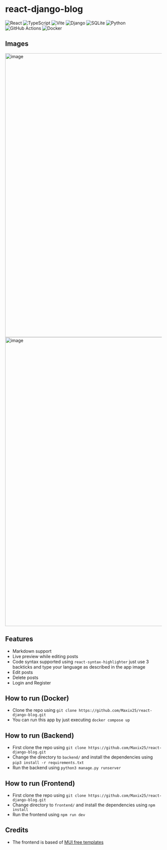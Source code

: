 # react-django-blog
![React](https://img.shields.io/badge/react-%2320232a.svg?style=for-the-badge&logo=react&logoColor=%2361DAFB)
![TypeScript](https://img.shields.io/badge/typescript-%23007ACC.svg?style=for-the-badge&logo=typescript&logoColor=white)
![Vite](https://img.shields.io/badge/vite-%23646CFF.svg?style=for-the-badge&logo=vite&logoColor=white)
![Django](https://img.shields.io/badge/django-%23092E20.svg?style=for-the-badge&logo=django&logoColor=white)
![SQLite](https://img.shields.io/badge/sqlite-%2307405e.svg?style=for-the-badge&logo=sqlite&logoColor=white)
![Python](https://img.shields.io/badge/python-3670A0?style=for-the-badge&logo=python&logoColor=ffdd54)
![GitHub Actions](https://img.shields.io/badge/github%20actions-%232671E5.svg?style=for-the-badge&logo=githubactions&logoColor=white)
![Docker](https://img.shields.io/badge/docker-%230db7ed.svg?style=for-the-badge&logo=docker&logoColor=white)

## Images
<img width="1896" height="914" alt="image" src="https://github.com/user-attachments/assets/3cf7b86c-4355-4def-9afd-7a16e94d4abc" />
<img width="1884" height="930" alt="image" src="https://github.com/user-attachments/assets/59e20ea4-38f8-435a-93fc-db80cdc128af" />



## Features
- Markdown support
- Live preview while editing posts
- Code syntax supported using `react-syntax-highlighter` just use 3 backticks and type your language as described in the app image
- Edit posts
- Delete posts
- Login and Register

## How to run (Docker)
- Clone the repo using `git clone https://github.com/Maxix25/react-django-blog.git`
- You can run this app by just executing `docker compose up`

## How to run (Backend)
- First clone the repo using `git clone https://github.com/Maxix25/react-django-blog.git`
- Change the directory to `backend/` and install the dependencies using `pip3 install -r requirements.txt`
- Run the backend using `python3 manage.py runserver`

## How to run (Frontend)
- First clone the repo using `git clone https://github.com/Maxix25/react-django-blog.git`
- Change directory to `frontend/` and install the dependencies using `npm install`
- Run the frontend using `npm run dev`

## Credits
- The frontend is based of [MUI free templates](https://github.com/mui/material-ui/tree/v7.2.0?tab=License-1-ov-file)
